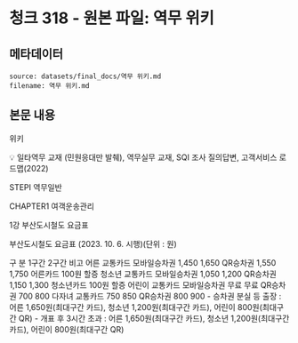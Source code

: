 # 청크 318 - 원본 파일: 역무 위키

## 메타데이터

```
source: datasets/final_docs/역무 위키.md
filename: 역무 위키.md
```

## 본문 내용

위키

💡 일타역무 교재 (민원응대만 발췌), 역무실무 교재, SQI 조사 질의답변, 고객서비스 로드맵(2022)

STEPⅠ 역무일반

CHAPTER1 여객운송관리

1강 부산도시철도 요금표

부산도시철도 요금표 (2023. 10. 6. 시행)(단위 : 원)

구 분 1구간 2구간 비고 어른 교통카드 모바일승차권 1,450 1,650 QR승차권 1,550 1,750 어른카드 100원 할증 청소년 교통카드 모바일승차권 1,050 1,200 QR승차권 1,150 1,300 청소년카드 100원 할증 어린이 교통카드 모바일승차권 무료 무료 QR승차권 700 800 다자녀 교통카드 750 850 QR승차권 800 900 - 승차권 분실 등 출장 : 어른 1,650원(최대구간 카드), 청소년 1,200원(최대구간 카드), 어린이 800원(최대구간 QR) - 개표 후 3시간 초과 : 어른 1,650원(최대구간 카드), 청소년 1,200원(최대구간 카드), 어린이 800원(최대구간 QR)